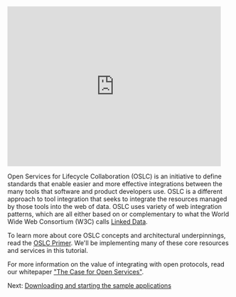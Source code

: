 <p>
<iframe width="480" height="360" src="http://www.youtube.com/embed/40mjwqGEKBU" frameborder="0" allowfullscreen></iframe>
</p>

Open Services for Lifecycle Collaboration (OSLC) is an initiative to define standards that enable easier and more effective integrations between the many tools that software and product developers use. OSLC is a different approach to tool integration that seeks to integrate the resources managed by those tools into the web of data. OSLC uses variety of web integration patterns, which are all either based on or complementary to what the World Wide Web Consortium (W3C) calls [Linked Data](http://www.w3.org/standards/semanticweb/data).

To learn more about core OSLC concepts and architectural underpinnings, read the [OSLC Primer](https://open-services.net/resources/oslc-primer). We'll be implementing many of these core resources and services in this tutorial.

For more information on the value of integrating with open protocols, read our whitepaper ["The Case for Open Services"](/resources/whitepapers/the-case-for-open-services/).

Next: [Downloading and starting the sample applications](running_the_examples)


